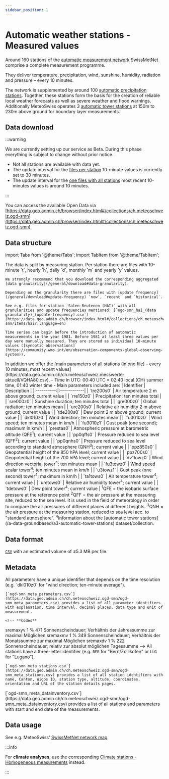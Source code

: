 ```yaml
---
sidebar_position: 1
---
```


# Automatic weather stations - Measured values

Around 160 stations of the [automatic measurement network](https://www.meteoswiss.admin.ch/weather/measurement-systems/land-based-stations/automatic-measurement-network.html) SwissMetNet comprise a complete measurement programme.

They deliver temperature, precipitation, wind, sunshine, humidity, radiation and pressure – every 10 minutes.

The network is supplemented by around 100 [automatic precipitation stations](/a-data-groundbased/a2-automatic-precipitation-stations). Together, these stations form the basis for the creation of reliable local weather forecasts as well as severe weather and flood warnings. Additionally MeteoSwiss operates 3 [automatic tower stations](/a-data-groundbased/a3-automatic-tower-stations) at 150m to 230m above ground for boundary layer measurements.

## Data download

:::warning

We are currently setting up our service as Beta. During this phase everything is subject to change without prior notice.
- Not all stations are available with data yet. 
- The update interval for the [files per station](/a-data-groundbased/a1-automatic-weather-stations?data-structure=files-per-station) 10-minute values is currently set to 30 minutes.
- The update interval for the [one files with all stations](/a-data-groundbased/a1-automatic-weather-stations?data-structure=one-file-with-all-stations) most recent 10-minutes values is around 10 minutes.

:::

You can access the available Open Data via [https://data.geo.admin.ch/browser/index.html#/collections/ch.meteoschweiz.ogd-smn](https://data.geo.admin.ch/browser/index.html#/collections/ch.meteoschweiz.ogd-smn)

## Data structure

import Tabs from '@theme/Tabs';
import TabItem from '@theme/TabItem';

<Tabs queryString="data-structure">
  <TabItem value="files-per-station" label="Files per station">
    The data is split by measuring station. Per station there are files with 10-minute `t`, hourly `h`, daily `d`, monthly `m` and yearly `y` values.

    We strongly recommend that you download the corresponding aggregated [data granularity](/general/download#data-granularity).
   
    Depending on the granularity there are files with [update frequency](/general/download#update-frequency) `now`, `recent` and `historical`.
    
    See e.g. files for station `Salen-Reutenen (HAI)` with all granularities and update frequencies mentioned: [`ogd-smn_hai_(data granularity)_(update frequency).csv`](https://data.geo.admin.ch/browser/index.html#/collections/ch.meteoschweiz.ogd-smn/items/hai?.language=en)
    
    Time series can begin before the introduction of automatic measurements in the year 1981. Before 1981 at least three values per day were manually measured. They are stored as individual 10-minute values ([synoptic observations](https://community.wmo.int/en/observation-components-global-observing-system)).
  </TabItem>
  <TabItem value="one-file-with-all-stations" label="One file with all stations">
    In addition we offer the [main parameters of all stations (in one file) – every 10 minutes, most recent values](https://data.geo.admin.ch/ch.meteoschweiz.messwerte-aktuell/VQHA80.csv).
    - Time in UTC: 00:40 UTC = 02:40 local (CH) summer time, 01:40 winter time
    - Main parameters included are:
      | Identifier | Description |
      |:----------:|:------------|
      | `tre200s0` | Air temperature 2 m above ground; current value | 
      | `rre150z0` | Precipitation; ten minutes total |
      | `sre000z0` | Sunshine duration; ten minutes total |
      | `gre000z0` | Global radiation; ten minutes mean |
      | `ure200s0` | Relative air humidity 2 m above ground; current value |
      | `tde200s0` | Dew point 2 m above ground; current value |
      | `dkl010z0` | Wind direction; ten minutes mean |
      | `fu3010z0` | Wind speed; ten minutes mean in km/h |
      | `fu3010z1` | Gust peak (one second); maximum in km/h |
      | `prestas0` | Atmospheric pressure at barometric altitude (QFE<sup>1</sup>); current value |
      | `pp0qffs0` | Pressure reduced to sea level (QFF<sup>2</sup>); current value |
      | `pp0qnhs0` | Pressure reduced to sea level according to standard atmosphere (QNH<sup>3</sup>); current value |
      | `ppz850s0` | Geopotential height of the 850 hPA level; current value |
      | `ppz700s0` | Geopotential height of the 700 hPA level; current value |
      | `dv1towz0` | Wind direction vectorial tower<sup>4</sup>; ten minutes mean |
      | `fu3towz0` | Wind speed scalar tower<sup>4</sup>; ten minutes mean in km/h |
      | `u3towz1` | Gust peak (one second) tower<sup>4</sup>; maximum in km/h |
      | `ta1tows0` | Air temperature tower<sup>4</sup>; current value |
      | `uretows0` | Relative air humidity tower<sup>4</sup>; current value |
      | `tdetows0` | Dew point tower<sup>4</sup>; current value |
    <sup>1</sup>QFE = the isobaric surface pressure at the reference point
    <sup>2</sup>QFF = the air pressure at the measuring site, reduced to the sea level. It is used in the field of meteorology in order to ­compare the air pressures of different places at different heights.
    <sup>3</sup>QNH = the air pressure at the measuring station, reduced to sea level acc. to "standard atmosphere".
    <sup>4</sup>Information about the [automatic tower stations](/a-data-groundbased/a3-automatic-tower-stations) dataset/collection.
  </TabItem>
</Tabs>

## Data format

[`CSV`](https://opendatadocs.meteoswiss.ch/general/download#column-separators-and-decimal-dividers) with an estimated volume of ≤5.3 MB per file.

## Metadata

<Tabs queryString="metadata">
  <TabItem value="parameters" label="Parameter">
    All parameters have a unique identifier that depends on the time resolution (e.g. `dkl010z0` for "wind direction; ten-minute average").
    
    [`ogd-smn_meta_parameters.csv`](https://data.geo.admin.ch/ch.meteoschweiz.ogd-smn/ogd-smn_meta_parameters.csv) provides a list of all parameter identifiers with explanation, time interval, decimal places, data type and unit of measurement.

    <!-- **Codes**
sremaxyv	1 	%	471 	Sonnenscheindauer; Verhältnis der Jahressumme zur maximal Möglichen
sremaxmv	1 	%	349 	Sonnenscheindauer; Verhältnis der Monatssumme zur maximal Möglichen
sremaxdv	1 	%	222 	Sonnenscheindauer; relativ zur absolut möglichen Tagessumme -->
  </TabItem>
  <TabItem value="stations" label="Stations">
    All stations have a three-letter identifier (e.g. `BER` for "Bern/Zollikofen" or `LUG` for "Lugano").
    
    [`ogd-smn_meta_stations.csv`](https://data.geo.admin.ch/ch.meteoschweiz.ogd-smn/ogd-smn_meta_stations.csv) provides a list of all station identifiers with name, Canton, Wigos ID, station type, altitude, coordinates, orientation and URL of the station details pages.
  </TabItem>
  <TabItem value="data-inventory" label="Data inventory">
    [`ogd-smn_meta_datainventory.csv`](https://data.geo.admin.ch/ch.meteoschweiz.ogd-smn/ogd-smn_meta_datainventory.csv) provides a list of all stations and parameters with start and end date of the measurements.
  </TabItem>
</Tabs>

## Data usage

See e.g. MeteoSwiss' [SwissMetNet network map](https://www.meteoswiss.admin.ch/services-and-publications/applications/measurement-values-and-measuring-networks.html#param=messnetz-automatisch&lang=en).

:::info

For **climate analyses**, use the corresponding [Climate stations - Homogeneous measurements](https://opendatadocs.meteoswiss.ch/c-climate-data) instead.

:::
